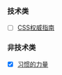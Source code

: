 ### 技术类
- [ ] [CSS权威指南](https://book.douban.com/subject/2308234/)
### 非技术类
- [x] [习惯的力量](https://book.douban.com/subject/20507212/)